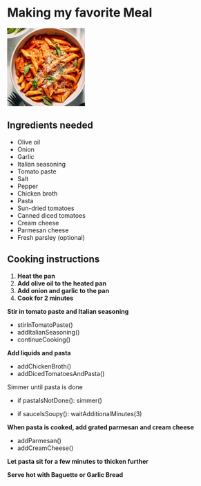# Making my favorite Meal
![Pasta](Creamy-tomato-pasta-2-180x180.jpg)



## Ingredients needed
- Olive oil
- Onion
- Garlic
- Italian seasoning
- Tomato paste
- Salt
- Pepper
- Chicken broth
- Pasta
- Sun-dried tomatoes
- Canned diced tomatoes
- Cream cheese
- Parmesan cheese
- Fresh parsley (optional)

## Cooking instructions

1. **Heat the pan**
2. **Add olive oil to the heated pan**
3. **Add onion and garlic to the pan**
4. **Cook for 2 minutes**

**Stir in tomato paste and Italian seasoning**
- stirInTomatoPaste()
- addItalianSeasoning()
- continueCooking()

**Add liquids and pasta**
- addChickenBroth()
- addDicedTomatoesAndPasta()

Simmer until pasta is done
- if pastaIsNotDone():
        simmer()

- if sauceIsSoupy():
        waitAdditionalMinutes(3)
        


**When pasta is cooked, add grated parmesan and cream cheese**
- addParmesan()
- addCreamCheese()

**Let pasta sit for a few minutes to thicken further**


**Serve hot with Baguette or Garlic Bread**